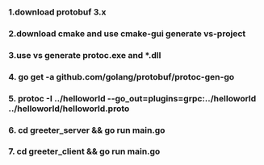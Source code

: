 ### 1.download protobuf 3.x
### 2.download cmake and use cmake-gui generate vs-project
### 3.use vs generate protoc.exe and *.dll
### 4. go get -a github.com/golang/protobuf/protoc-gen-go
### 5. protoc -I ../helloworld --go_out=plugins=grpc:../helloworld ../helloworld/helloworld.proto
### 6. cd greeter_server && go run main.go
### 7. cd greeter_client && go run main.go